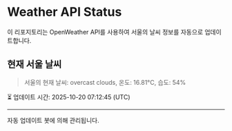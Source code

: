
# Weather API Status

이 리포지토리는 OpenWeather API를 사용하여 서울의 날씨 정보를 자동으로 업데이트합니다.

## 현재 서울 날씨
> 서울의 현재 날씨: overcast clouds, 온도: 16.81°C, 습도: 54%

⏳ 업데이트 시간: 2025-10-20 07:12:45 (UTC)

---
자동 업데이트 봇에 의해 관리됩니다.
